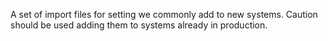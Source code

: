 A set of import files for setting we commonly add to new systems. Caution should be used adding them to systems already in production.
